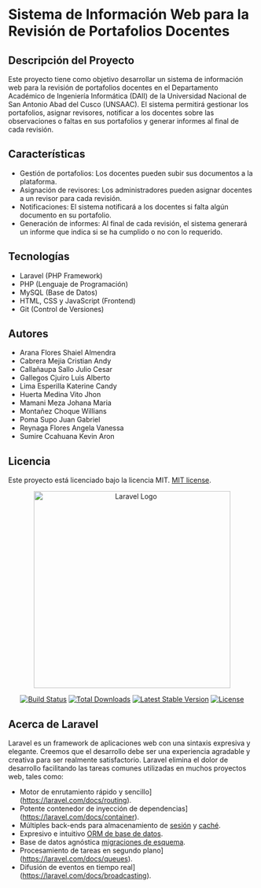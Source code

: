 # Sistema de Información Web para la Revisión de Portafolios Docentes

## Descripción del Proyecto

Este proyecto tiene como objetivo desarrollar un sistema de información web para la revisión de portafolios docentes en el Departamento Académico de Ingeniería Informática (DAII) de la Universidad Nacional de San Antonio Abad del Cusco (UNSAAC). El sistema permitirá gestionar los portafolios, asignar revisores, notificar a los docentes sobre las observaciones o faltas en sus portafolios y generar informes al final de cada revisión.

## Características

- Gestión de portafolios: Los docentes pueden subir sus documentos a la plataforma.
- Asignación de revisores: Los administradores pueden asignar docentes a un revisor para cada revisión.
- Notificaciones: El sistema notificará a los docentes si falta algún documento en su portafolio.
- Generación de informes: Al final de cada revisión, el sistema generará un informe que indica si se ha cumplido o no con lo requerido.

## Tecnologías

- Laravel (PHP Framework)
- PHP (Lenguaje de Programación)
- MySQL (Base de Datos)
- HTML, CSS y JavaScript (Frontend)
- Git (Control de Versiones)

## Autores

- Arana Flores Shaiel Almendra
- Cabrera Mejia Cristian Andy 
- Callañaupa Sallo Julio Cesar
- Gallegos Cjuiro Luis Alberto
- Lima Esperilla Katerine Candy
- Huerta Medina Vito Jhon
- Mamani Meza Johana Maria
- Montañez Choque Willians 
- Poma Supo Juan Gabriel
- Reynaga Flores Angela Vanessa
- Sumire Ccahuana Kevin Aron


## Licencia

Este proyecto está licenciado bajo la licencia MIT. [MIT license](https://opensource.org/licenses/MIT).

<p align="center"><a href="https://laravel.com" target="_blank"><img src="https://raw.githubusercontent.com/laravel/art/master/logo-lockup/5%20SVG/2%20CMYK/1%20Full%20Color/laravel-logolockup-cmyk-red.svg" width="400" alt="Laravel Logo"></a></p>

<p align="center">
<a href="https://github.com/laravel/framework/actions"><img src="https://github.com/laravel/framework/workflows/tests/badge.svg" alt="Build Status"></a>
<a href="https://packagist.org/packages/laravel/framework"><img src="https://img.shields.io/packagist/dt/laravel/framework" alt="Total Downloads"></a>
<a href="https://packagist.org/packages/laravel/framework"><img src="https://img.shields.io/packagist/v/laravel/framework" alt="Latest Stable Version"></a>
<a href="https://packagist.org/packages/laravel/framework"><img src="https://img.shields.io/packagist/l/laravel/framework" alt="License"></a>
</p>

## Acerca de Laravel

Laravel es un framework de aplicaciones web con una sintaxis expresiva y elegante. Creemos que el desarrollo debe ser una experiencia agradable y creativa para ser realmente satisfactorio. Laravel elimina el dolor de desarrollo facilitando las tareas comunes utilizadas en muchos proyectos web, tales como:

- Motor de enrutamiento rápido y sencillo](https://laravel.com/docs/routing).
- Potente contenedor de inyección de dependencias](https://laravel.com/docs/container).
- Múltiples back-ends para almacenamiento de [sesión](https://laravel.com/docs/session) y [caché](https://laravel.com/docs/cache).
- Expresivo e intuitivo [ORM de base de datos](https://laravel.com/docs/eloquent).
- Base de datos agnóstica [migraciones de esquema](https://laravel.com/docs/migrations).
- Procesamiento de tareas en segundo plano](https://laravel.com/docs/queues).
- Difusión de eventos en tiempo real](https://laravel.com/docs/broadcasting).
